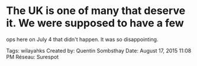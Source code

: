 # The UK is one of many that deserve it. We were supposed to have a few
ops here on July 4 that didn't happen. lt was so disappointing.

Tags: wilayahks
Created by: Quentin Sombsthay
Date: August 17, 2015 11:08 PM
Réseau: Surespot